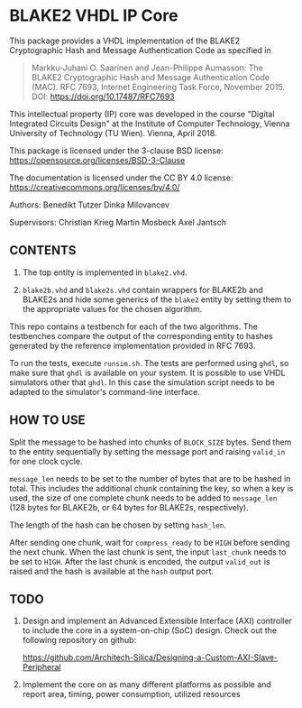 BLAKE2 VHDL IP Core
===================

This package provides a VHDL implementation of the BLAKE2 Cryptographic Hash
and Message Authentication Code as specified in

>	Markku-Juhani O. Saarinen and Jean-Philippe Aumasson: The BLAKE2
>	Cryptographic 	Hash and Message Authentication Code (MAC). RFC 7693,
>	Internet Engineering Task Force, November 2015.
>	DOI: https://doi.org/10.17487/RFC7693

This intellectual property (IP) core was developed in the course "Digital
Integrated Circuits Design" at the Institute of Computer Technology, Vienna
University of Technology (TU Wien).
Vienna, April 2018.

This package is licensed under the 3-clause BSD license:
https://opensource.org/licenses/BSD-3-Clause

The documentation is licensed under the CC BY 4.0 license:
https://creativecommons.org/licenses/by/4.0/

Authors:
	Benedikt Tutzer
	Dinka Milovancev

Supervisors:
	Christian Krieg
	Martin Mosbeck
	Axel Jantsch


CONTENTS
--------

1) The top entity is implemented in `blake2.vhd`.

2) `blake2b.vhd` and `blake2s.vhd` contain wrappers for BLAKE2b and BLAKE2s and
 hide some generics of the `blake2` entity by setting them to the
 appropriate values for the chosen algorithm.

This repo contains a testbench for each of the two algorithms. The testbenches
compare the output of the corresponding entity to hashes generated by the
reference implementation provided in RFC 7693.

To run the tests, execute `runsim.sh`. The tests are performed using `ghdl`, so
make sure that `ghdl` is available on your system. It is possible to use
VHDL simulators other that `ghdl`. In this case the simulation script needs
to be adapted to the simulator's command-line interface.


HOW TO USE
----------

Split the message to be hashed into chunks of `BLOCK_SIZE` bytes. Send them to
the entity sequentially by setting the message port and raising `valid_in` for
one clock cycle.

`message_len` needs to be set to the number of bytes that are to be hashed in
total. This includes the additional chunk containing the key, so when a key is
used, the size of one complete chunk needs to be added to `message_len`
(128 bytes for BLAKE2b, or 64 bytes for BLAKE2s, respectively).

The length of the hash can be chosen by setting `hash_len`.

After sending one chunk, wait for `compress_ready` to be `HIGH` before sending
the next chunk. When the last chunk is sent, the input `last_chunk` needs to be
set to `HIGH`. After the last chunk is encoded, the output `valid_out` is
raised and the hash is available at the `hash` output port.


TODO
----

1. Design and implement an Advanced Extensible Interface (AXI) controller
   to include the core in a system-on-chip (SoC) design. Check out the
   following repository on github:

   https://github.com/Architech-Silica/Designing-a-Custom-AXI-Slave-Peripheral

2. Implement the core on as many different platforms as possible and report
   area, timing, power consumption, utilized resources
